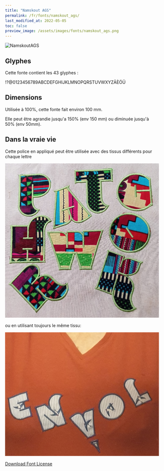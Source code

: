 ```yaml
---
title: "Namskout AGS"
permalink: /fr/fonts/namskout_ags/
last_modified_at: 2022-05-05
toc: false
preview_image: /assets/images/fonts/namskout_ags.png
---
```

![NamskoutAGS](/assets/images/fonts/namskout_ags.png)

## Glyphes

Cette fonte contient les 43 glyphes :
	
!?@0123456789ABCDEFGHIJKLMNOPQRSTUVWXYZÄÈÖÜ



## Dimensions

Utilisée à 100%, cette fonte fait environ 100 mm.

Elle peut être agrandie jusqu'a 150% (env 150 mm) ou diminuée jusqu'à 50% (env  50mm).

## Dans la vraie vie

Cette police en appliqué peut être utilisée avec des tissus différents pour chaque lettre

![NamskoutAGS2](/assets/images/fonts/namskout2.jpg)

ou en utilisant toujours le même tissu: 

![NamskoutAGS3](/assets/images/fonts/namskout3.jpg)

[Download Font License](https://github.com/inkstitch/inkstitch/tree/main/fonts/namskout_AGS/LICENSE)
